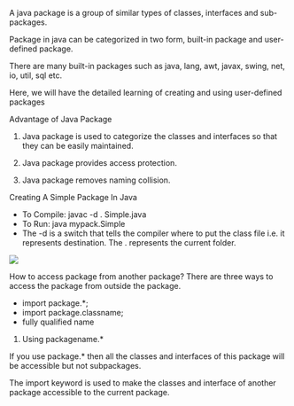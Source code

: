 A java package is a group of similar types of classes, interfaces and sub-packages.

Package in java can be categorized in two form, built-in package and user-defined package.

There are many built-in packages such as java, lang, awt, javax, swing, net, io, util, sql etc.

Here, we will have the detailed learning of creating and using user-defined packages


Advantage of Java Package

1) Java package is used to categorize the classes and interfaces so that they can be easily maintained.

2) Java package provides access protection.

3) Java package removes naming collision.

Creating A Simple Package In Java
- To Compile: javac -d . Simple.java
- To Run: java mypack.Simple
- The -d is a switch that tells the compiler where to put the class file i.e. it represents destination. The . represents the current folder. 


<image src="https://static.javatpoint.com/images/package.JPG">

How to access package from another package?
There are three ways to access the package from outside the package.

-    import package.*;
-    import package.classname;
-    fully qualified name

1) Using packagename.*

If you use package.* then all the classes and interfaces of this package will be accessible but not subpackages.

The import keyword is used to make the classes and interface of another package accessible to the current package.

